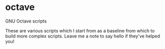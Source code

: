 # octave
GNU Octave scripts

These are various scripts which I start from as a baseline from which to build more complex scripts.
Leave me a note to say hello if they've helped you!
